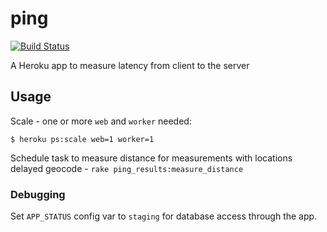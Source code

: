 # ping
[![Build Status](https://travis-ci.org/zunda/ping.svg?branch=master)](https://travis-ci.org/zunda/ping)

A Heroku app to measure latency from client to the server

## Usage
Scale - one or more `web` and `worker` needed:

```
$ heroku ps:scale web=1 worker=1
```

Schedule task to measure distance for measurements with locations delayed geocode - `rake ping_results:measure_distance`

### Debugging
Set `APP_STATUS` config var to `staging` for database access through the app.
